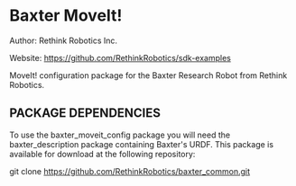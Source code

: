 Baxter MoveIt!
==========
Author: Rethink Robotics Inc.

Website: https://github.com/RethinkRobotics/sdk-examples

MoveIt! configuration package for the Baxter Research Robot from Rethink Robotics.

PACKAGE DEPENDENCIES
---------
To use the baxter_moveit_config package you will need the baxter_description package containing Baxter's URDF. This package is available for download at the following repository:

   git clone https://github.com/RethinkRobotics/baxter_common.git

